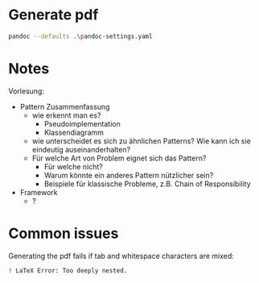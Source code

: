 # Generate pdf
```bash
pandoc --defaults .\pandoc-settings.yaml
```
# Notes
Vorlesung: 
- Pattern Zusammenfassung 
  - wie erkennt man es?
    - Pseudoimplementation 
    - Klassendiagramm
  - wie unterscheidet es sich zu ähnlichen Patterns? Wie kann ich sie eindeutig auseinanderhalten?
  - Für welche Art von Problem eignet sich das Pattern?
    - Für welche nicht? 
    - Warum könnte ein anderes Pattern nützlicher sein? 
    - Beispiele für klassische Probleme, z.B. Chain of Responsibility
- Framework 
  - ?

# Common issues
Generating the pdf fails if tab and whitespace characters are mixed: 
```bash
! LaTeX Error: Too deeply nested.
```